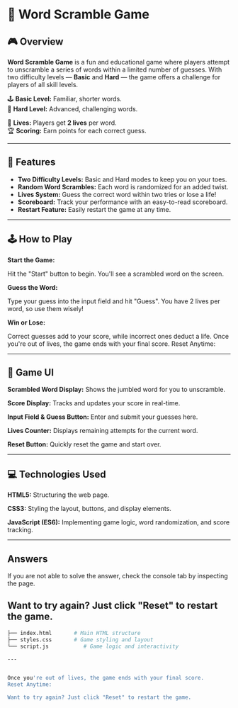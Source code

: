 # 🧩 Word Scramble Game

## 🎮 Overview

**Word Scramble Game** is a fun and educational game where players attempt to unscramble a series of words within a limited number of guesses. With two difficulty levels — **Basic** and **Hard** — the game offers a challenge for players of all skill levels.

🕹️ **Basic Level:** Familiar, shorter words.  
🎯 **Hard Level:** Advanced, challenging words.

🔧 **Lives:** Players get **2 lives** per word.  
🏆 **Scoring:** Earn points for each correct guess.

---

## 🚀 Features

- **Two Difficulty Levels:** Basic and Hard modes to keep you on your toes.
- **Random Word Scrambles:** Each word is randomized for an added twist.
- **Lives System:** Guess the correct word within two tries or lose a life!
- **Scoreboard:** Track your performance with an easy-to-read scoreboard.
- **Restart Feature:** Easily restart the game at any time.

---

## 🕹️ How to Play
**Start the Game:**

Hit the "Start" button to begin. You'll see a scrambled word on the screen.

**Guess the Word:**

Type your guess into the input field and hit "Guess".
You have 2 lives per word, so use them wisely!

**Win or Lose:**

Correct guesses add to your score, while incorrect ones deduct a life.
Once you're out of lives, the game ends with your final score.
Reset Anytime:

---

## 🎨 Game UI

**Scrambled Word Display:**
Shows the jumbled word for you to unscramble.

**Score Display:** 
Tracks and updates your score in real-time.

**Input Field & Guess Button:**
Enter and submit your guesses here.

**Lives Counter:**
Displays remaining attempts for the current word.

**Reset Button:**
Quickly reset the game and start over.

---

## 💻 Technologies Used

**HTML5:** Structuring the web page.

**CSS3:** Styling the layout, buttons, and display elements.

**JavaScript (ES6):** Implementing game logic, word randomization, and score tracking.

---

## Answers
If you are not able to solve the answer, check the console tab by inspecting the page.

Want to try again? Just click "Reset" to restart the game.
---

```bash
├── index.html       # Main HTML structure
├── styles.css       # Game styling and layout
└── script.js           # Game logic and interactivity

---


Once you're out of lives, the game ends with your final score.
Reset Anytime:

Want to try again? Just click "Reset" to restart the game.
